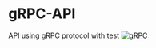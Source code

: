# gRPC-API
API using gRPC protocol with test
[![gRPC](https://github.com/SamDoing/gRPC-API/actions/workflows/testPipeline.yml/badge.svg)](https://github.com/SamDoing/gRPC-API/actions/workflows/testPipeline.yml)
